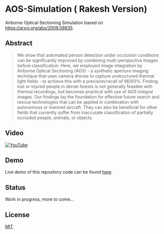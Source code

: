 # AOS-Simulation ( Rakesh Version)
Airborne Optical Sectioning Simulation based on https://arxiv.org/abs/2009.08835.

## Abstract
> We show that automated person detection under occlusion conditions can be significantly improved by combining multi-perspective images before classification. Here, we employed image integration by Airborne Optical Sectioning (AOS) - a synthetic aperture imaging technique that uses camera drones to capture unstructured thermal light fields - to achieve this with a precision/recall of 96/93%. Finding lost or injured people in dense forests is not generally feasible with thermal recordings, but becomes practical with use of AOS integral images. Our findings lay the foundation for effective future search and rescue technologies that can be applied in combination with autonomous or manned aircraft. They can also be beneficial for other fields that currently suffer from inaccurate classification of partially occluded people, animals, or objects.

## Video
[![YouTube](https://img.youtube.com/vi/kyKVQYG-j7U/0.jpg)](https://www.youtube.com/watch?v=kyKVQYG-j7U)

## Demo
Live demo of this repository code can be found [here](https://aos.tensorware.app).

## Status
Work in progress, more to come...

## License
[MIT](/LICENSE)
